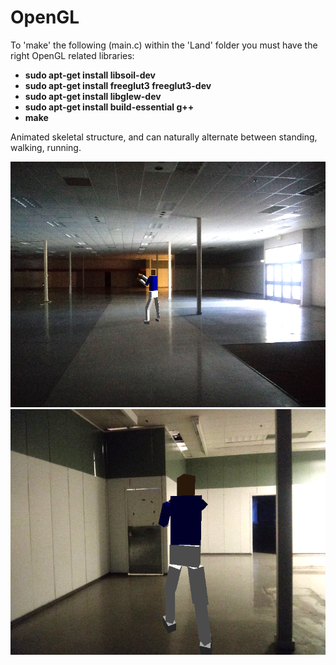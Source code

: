 
# OpenGL

To 'make' the following (main.c) within the 'Land' folder you must have the right OpenGL related libraries:
<br>
<b>
* sudo apt-get install libsoil-dev <br>
* sudo apt-get install freeglut3 freeglut3-dev <br>
* sudo apt-get install libglew-dev <br>
* sudo apt-get install build-essential g++ <br>
* make
</b>

Animated skeletal structure, and can naturally alternate between standing, walking, running.

![Alt text](/Screenshots/char1.png?raw=true "Cover")
![Alt text](/Screenshots/char2.png?raw=true "Cover")
